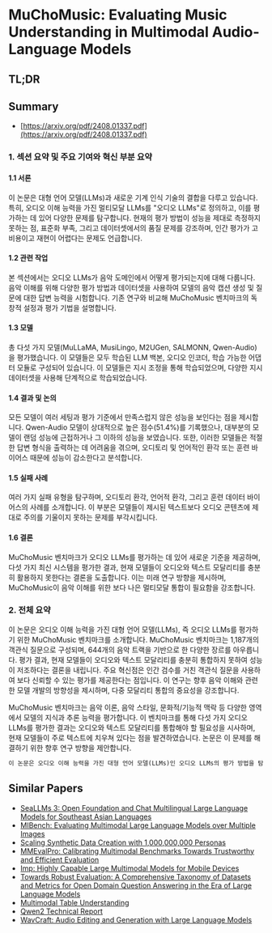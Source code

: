 # MuChoMusic: Evaluating Music Understanding in Multimodal Audio-Language Models
## TL;DR
## Summary
- [https://arxiv.org/pdf/2408.01337.pdf](https://arxiv.org/pdf/2408.01337.pdf)

### 1. 섹션 요약 및 주요 기여와 혁신 부분 요약

#### 1.1 서론
이 논문은 대형 언어 모델(LLMs)과 새로운 기계 인식 기술의 결합을 다루고 있습니다. 특히, 오디오 이해 능력을 가진 멀티모달 LLMs를 "오디오 LLMs"로 정의하고, 이를 평가하는 데 있어 다양한 문제를 탐구합니다. 현재의 평가 방법이 성능을 제대로 측정하지 못하는 점, 표준화 부족, 그리고 데이터셋에서의 품질 문제를 강조하며, 인간 평가가 고비용이고 재현이 어렵다는 문제도 언급합니다.

#### 1.2 관련 작업
본 섹션에서는 오디오 LLMs가 음악 도메인에서 어떻게 평가되는지에 대해 다룹니다. 음악 이해를 위해 다양한 평가 방법과 데이터셋을 사용하여 모델의 음악 캡션 생성 및 질문에 대한 답변 능력을 시험합니다. 기존 연구와 비교해 MuChoMusic 벤치마크의 독창적 설정과 평가 기법을 설명합니다.

#### 1.3 모델
총 다섯 가지 모델(MuLLaMA, MusiLingo, M2UGen, SALMONN, Qwen-Audio)을 평가했습니다. 이 모델들은 모두 학습된 LLM 백본, 오디오 인코더, 학습 가능한 어댑터 모듈로 구성되어 있습니다. 이 모델들은 지시 조정을 통해 학습되었으며, 다양한 지시 데이터셋을 사용해 단계적으로 학습되었습니다.

#### 1.4 결과 및 논의
모든 모델이 여러 세팅과 평가 기준에서 만족스럽지 않은 성능을 보인다는 점을 제시합니다. Qwen-Audio 모델이 상대적으로 높은 점수(51.4%)를 기록했으나, 대부분의 모델이 랜덤 성능에 근접하거나 그 이하의 성능을 보였습니다. 또한, 이러한 모델들은 적절한 답변 형식을 출력하는 데 어려움을 겪으며, 오디토리 및 언어적인 환각 또는 훈련 바이어스 때문에 성능이 감소한다고 분석합니다.

#### 1.5 실패 사례
여러 가지 실패 유형을 탐구하며, 오디토리 환각, 언어적 환각, 그리고 훈련 데이터 바이어스의 사례를 소개합니다. 이 부분은 모델들이 제시된 텍스트보다 오디오 콘텐츠에 제대로 주의를 기울이지 못하는 문제를 부각시킵니다.

#### 1.6 결론
MuChoMusic 벤치마크가 오디오 LLMs를 평가하는 데 있어 새로운 기준을 제공하며, 다섯 가지 최신 시스템을 평가한 결과, 현재 모델들이 오디오와 텍스트 모달리티를 충분히 활용하지 못한다는 결론을 도출합니다. 이는 미래 연구 방향을 제시하며, MuChoMusic이 음악 이해를 위한 보다 나은 멀티모달 통합이 필요함을 강조합니다.

### 2. 전체 요약
이 논문은 오디오 이해 능력을 가진 대형 언어 모델(LLMs), 즉 오디오 LLMs를 평가하기 위한 MuChoMusic 벤치마크를 소개합니다. MuChoMusic 벤치마크는 1,187개의 객관식 질문으로 구성되며, 644개의 음악 트랙을 기반으로 한 다양한 장르를 아우릅니다. 평가 결과, 현재 모델들이 오디오와 텍스트 모달리티를 충분히 통합하지 못하여 성능이 저조하다는 결론을 내립니다. 주요 혁신점은 인간 검수를 거친 객관식 질문을 사용하여 보다 신뢰할 수 있는 평가를 제공한다는 점입니다. 이 연구는 향후 음악 이해와 관련한 모델 개발의 방향성을 제시하며, 다중 모달리티 통합의 중요성을 강조합니다.

MuChoMusic 벤치마크는 음악 이론, 음악 스타일, 문화적/기능적 맥락 등 다양한 영역에서 모델의 지식과 추론 능력을 평가합니다. 이 벤치마크를 통해 다섯 가지 오디오 LLMs를 평가한 결과는 오디오와 텍스트 모달리티를 통합해야 할 필요성을 시사하며, 현재 모델들이 주로 텍스트에 치우쳐 있다는 점을 발견하였습니다. 논문은 이 문제를 해결하기 위한 향후 연구 방향을 제안합니다.

```markdown
이 논문은 오디오 이해 능력을 가진 대형 언어 모델(LLMs)인 오디오 LLMs의 평가 방법을 탐구하며, 이를 위해 MuChoMusic 벤치마크를 소개합니다. MuChoMusic 벤치마크는 644개의 음악 트랙을 기반으로 한 1,187개의 객관식 질문을 통해 모델을 평가하며, 주요 발견 사항으로 모델들이 오디오와 텍스트를 충분히 통합하지 못한다고 결론지었습니다. 이 연구는 향후 음악 이해와 관련한 모델 개발의 방향성을 제시하며, 다양한 평가 방법과 데이터셋 사용의 중요성을 강조합니다.
```


## Similar Papers
- [SeaLLMs 3: Open Foundation and Chat Multilingual Large Language Models for Southeast Asian Languages](2407.19672.md)
- [MIBench: Evaluating Multimodal Large Language Models over Multiple Images](2407.15272.md)
- [Scaling Synthetic Data Creation with 1,000,000,000 Personas](2406.20094.md)
- [MMEvalPro: Calibrating Multimodal Benchmarks Towards Trustworthy and Efficient Evaluation](2407.00468.md)
- [Imp: Highly Capable Large Multimodal Models for Mobile Devices](2405.12107.md)
- [Towards Robust Evaluation: A Comprehensive Taxonomy of Datasets and Metrics for Open Domain Question Answering in the Era of Large Language Models](2406.13232.md)
- [Multimodal Table Understanding](2406.08100.md)
- [Qwen2 Technical Report](2407.10671.md)
- [WavCraft: Audio Editing and Generation with Large Language Models](2403.09527.md)
